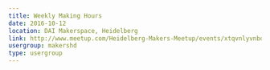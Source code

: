 ```yaml
---
title: Weekly Making Hours
date: 2016-10-12
location: DAI Makerspace, Heidelberg
link: http://www.meetup.com/Heidelberg-Makers-Meetup/events/xtqvnlyvnbqb/
usergroup: makershd
type: usergroup
---
```

